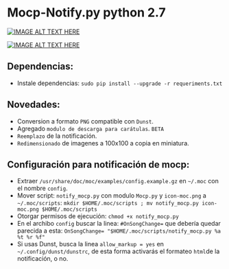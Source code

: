 # Mocp-Notify.py python 2.7


[![IMAGE ALT TEXT HERE](https://img.youtube.com/vi/x6CiPKTay8o/0.jpg)](https://www.youtube.com/watch?v=x6CiPKTay8o)


[![IMAGE ALT TEXT HERE](https://img.youtube.com/vi/Pg2lRTem2O4/0.jpg)](https://www.youtube.com/watch?v=Pg2lRTem2O4)




## Dependencias:
- Instale dependencias: `sudo pip install --upgrade -r requeriments.txt`


## Novedades:
- Conversion a formato `PNG` compatible con `Dunst`.
- Agregado `modulo de descarga para carátulas`. `BETA`
- `Reemplazo` de la notificación.
- `Redimensionado` de imagenes a 100x100 a copia en miniatura.

## Configuración para notificación de mocp:
- Extraer `/usr/share/doc/moc/examples/config.example.gz` en `~/.moc` con el nombre `config`.
- Mover script: `notify_mocp.py` con modulo `Mocp.py` y `icon-moc.png` a `~/.moc/scripts`:
`mkdir $HOME/.moc/scripts ; mv notify_mocp.py icon-moc.png $HOME/.moc/scripts`
- Otorgar permisos de ejecución:  `chmod +x notify_mocp.py`
- En el archibo `config` buscar la linea: `#OnSongChange=` que debería quedar parecida a esta: `OnSongChange= "$HOME/.moc/scripts/notify_mocp.py %a %t %r %f"` 
- Si usas Dunst, busca la linea `allow_markup = yes` en `~/.config/dunst/dunstrc`, de esta forma activarás el formateo `html`de la notificación, o no.  
